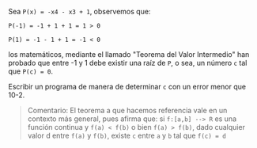 Sea `P(x) = -x4 - x3 + 1`, observemos que: 

`P(-1) = -1 + 1 + 1 = 1 > 0`

`P(1) = -1 - 1 + 1 = -1 < 0`

los matemáticos, mediante el llamado "Teorema del Valor Intermedio" han probado que entre -1 y 1 debe existir una raíz de `P`, o sea, un número `c` tal que `P(c) = 0`. 

Escribir un programa de manera de determinar `c` con un error menor que 10-2. 

> Comentario: El teorema a que hacemos referencia vale en un contexto más general, pues afirma que:
> si `f:[a,b] --> R` es una función continua y `f(a) < f(b)` o bien `f(a) > f(b)`, dado cualquier valor d entre `f(a)` y `f(b)`, existe `c` entre `a` y `b` tal que `f(c) = d` 
